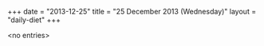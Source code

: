 +++
date = "2013-12-25"
title = "25 December 2013 (Wednesday)"
layout = "daily-diet"
+++

\<no entries\>